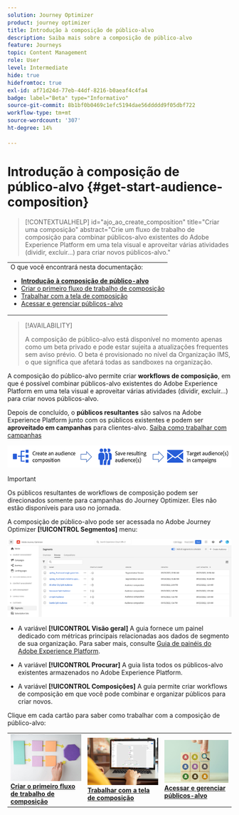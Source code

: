 ```yaml
---
solution: Journey Optimizer
product: journey optimizer
title: Introdução à composição de público-alvo
description: Saiba mais sobre a composição de público-alvo
feature: Journeys
topic: Content Management
role: User
level: Intermediate
hide: true
hidefromtoc: true
exl-id: af71d24d-77eb-44df-8216-b0aeaf4c4fa4
badge: label="Beta" type="Informativo"
source-git-commit: 8b1bf0b0469c1efc5194dae56ddddd9f05dbf722
workflow-type: tm+mt
source-wordcount: '307'
ht-degree: 14%

---
```


# Introdução à composição de público-alvo {#get-start-audience-composition}

>[!CONTEXTUALHELP]
>id="ajo_ao_create_composition"
>title="Criar uma composição"
>abstract="Crie um fluxo de trabalho de composição para combinar públicos-alvo existentes do Adobe Experience Platform em uma tela visual e aproveitar várias atividades (dividir, excluir...) para criar novos públicos-alvo."

<table style="table-layout:fixed"><tr style="border: 0;"><tr><td>O que você encontrará nesta documentação:<br/><ul>
<li><b><a href="get-started-audience-orchestration.md">Introdução à composição de público-alvo</a></b></li>
<li><a href="create-compositions.md">Criar o primeiro fluxo de trabalho de composição</a></li>
<li><a href="composition-canvas.md">Trabalhar com a tela de composição</a></li>
<li><a href="access-audiences.md">Acessar e gerenciar públicos-alvo</a></li></ul></td></tr></table>

>[!AVAILABILITY]
>
>A composição de público-alvo está disponível no momento apenas como um beta privado e pode estar sujeita a atualizações frequentes sem aviso prévio. O beta é provisionado no nível da Organização IMS, o que significa que afetará todas as sandboxes na organização.

A composição do público-alvo permite criar **workflows de composição**, em que é possível combinar públicos-alvo existentes do Adobe Experience Platform em uma tela visual e aproveitar várias atividades (dividir, excluir...) para criar novos públicos-alvo.

Depois de concluído, o **públicos resultantes** são salvos na Adobe Experience Platform junto com os públicos existentes e podem ser **aproveitado em campanhas** para clientes-alvo. [Saiba como trabalhar com campanhas](../campaigns/get-started-with-campaigns.md)

![](assets/audiences-process.png)

>[!IMPORTANT]
>
>Os públicos resultantes de workflows de composição podem ser direcionados somente para campanhas do Journey Optimizer. Eles não estão disponíveis para uso no jornada.

A composição de público-alvo pode ser acessada no Adobe Journey Optimizer **[!UICONTROL Segmentos]** menu:

![](assets/audiences-browse.png)

* A variável **[!UICONTROL Visão geral]** A guia fornece um painel dedicado com métricas principais relacionadas aos dados de segmento de sua organização. Para saber mais, consulte [Guia de painéis do Adobe Experience Platform](https://experienceleague.adobe.com/docs/experience-platform/dashboards/guides/segments.html).

* A variável **[!UICONTROL Procurar]** A guia lista todos os públicos-alvo existentes armazenados no Adobe Experience Platform.

* A variável **[!UICONTROL Composições]** A guia permite criar workflows de composição em que você pode combinar e organizar públicos para criar novos.

Clique em cada cartão para saber como trabalhar com a composição de público-alvo:

<table style="table-layout:fixed"><tr style="border: 0;">
<td><a href="create-compositions.md"><img alt="Criar workflows de composição" src="../assets/do-not-localize/ao-workflows.jpg"></a>
<div><a href="create-compositions.md"><strong>Criar o primeiro fluxo de trabalho de composição</strong></a></div></td>
<td><a href="composition-canvas.md"><img alt="Trabalhar com a tela de composição" src="../assets/do-not-localize/ao-canvas.jpg"></a>
<div><a href="composition-canvas.md"><strong>Trabalhar com a tela de composição</strong></a></div></td>
<td><a href="access-audiences.md"><img alt="Acessar e gerenciar públicos-alvo" src="../assets/do-not-localize/ao-audiences.jpeg"></a>
<div><a href="access-audiences.md"><strong>Acessar e gerenciar públicos-alvo</strong></a></div></td>
</tr></table>
